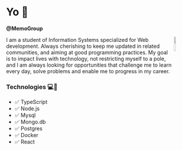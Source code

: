 # Yo 🚀

**@MemoGroup**

<img align="right" width=10% src="https://c.tenor.com/u34gux8aF4UAAAAC/struggle-homework.gif">

<p align = "left">I am a student of Information Systems specialized for Web development. Always cherishing to keep me updated in related communities, and aiming at good programming practices. My goal is to impact lives with technology, not restricting myself to a pole, and I am always looking for opportunities that challenge me to learn every day, solve problems and enable me to progress in my career.</p>

  
  ### Technologies 💻🔌
- ✅ TypeScript
- ✅ Node.js
- ✅ Mysql
- ✅ Mongo.db
- ✅ Postgres
- ✅ Docker
- ✅ React





